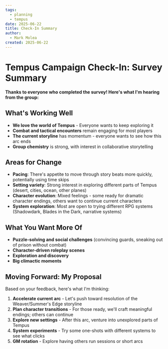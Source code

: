 ```yaml
---
tags:
  - planning
  - tempus
date: 2025-06-22
title: Check-In Summary
author:
  - Mark Molea
created: 2025-06-22
---
```

# Tempus Campaign Check-In: Survey Summary

**Thanks to everyone who completed the survey! Here's what I'm hearing from the group:**

## What's Working Well
- **We love the world of Tempus** - Everyone wants to keep exploring it
- **Combat and tactical encounters** remain engaging for most players
- **The current storyline** has momentum - everyone wants to see how this arc ends
- **Group chemistry** is strong, with interest in collaborative storytelling

## Areas for Change
- **Pacing**: There's appetite to move through story beats more quickly, potentially using time skips
- **Setting variety**: Strong interest in exploring different parts of Tempus (desert, cities, ocean, other planes)
- **Character evolution**: Mixed feelings - some ready for dramatic character endings, others want to continue current characters
- **System exploration**: Most are open to trying different RPG systems (Shadowdark, Blades in the Dark, narrative systems)

## What You Want More Of
- **Puzzle-solving and social challenges** (convincing guards, sneaking out of prison without combat)
- **Character-driven roleplay scenes**
- **Exploration and discovery**
- **Big climactic moments**

## Moving Forward: My Proposal
Based on your feedback, here's what I'm thinking:

1. **Accelerate current arc** - Let's push toward resolution of the Weaver/Summer's Edge storyline
2. **Plan character transitions** - For those ready, we'll craft meaningful endings; others can continue
3. **Explore new settings** - After this arc, venture into unexplored parts of Tempus
4. **System experiments** - Try some one-shots with different systems to see what clicks
5. **GM rotation** - Explore having others run sessions or short arcs
